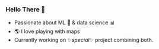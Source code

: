 ### Hello There 👋

- Passionate about ML :robot: & data science :bar_chart:
- :earth_americas: I love playing with maps
- Currently working on :sparkles:_special_:sparkles: project combining both.
